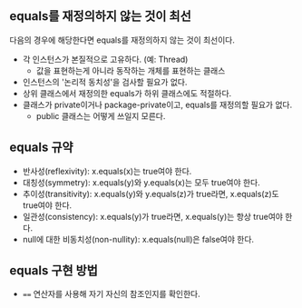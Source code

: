 ## equals를 재정의하지 않는 것이 최선

다음의 경우에 해당한다면 equals를 재정의하지 않는 것이 최선이다.

- 각 인스턴스가 본질적으로 고유하다. (예: Thread)
  - 값을 표현하는게 아니라 동작하는 개체를 표현하는 클래스
- 인스턴스의 '논리적 동치성'을 검사할 필요가 없다.
- 상위 클래스에서 재정의한 equals가 하위 클래스에도 적절하다.
- 클래스가 private이거나 package-private이고, equals를 재정의할 필요가 없다.
  - public 클래스는 어떻게 쓰일지 모른다.

## equals 규약

- 반사성(reflexivity): x.equals(x)는 true여야 한다.
- 대칭성(symmetry): x.equals(y)와 y.equals(x)는 모두 true여야 한다.
- 추이성(transitivity): x.equals(y)와 y.equals(z)가 true라면, x.equals(z)도 true여야 한다.
- 일관성(consistency): x.equals(y)가 true라면, x.equals(y)는 항상 true여야 한다.
- null에 대한 비동치성(non-nullity): x.equals(null)은 false여야 한다.

## equals 구현 방법

- `==` 연산자를 사용해 자기 자신의 참조인지를 확인한다.